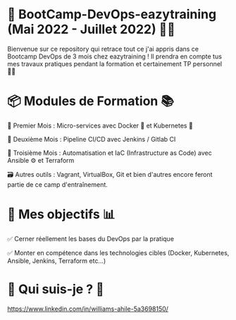 # 🎉 BootCamp-DevOps-eazytraining (Mai 2022 - Juillet 2022) ✌🏾

Bienvenue sur ce repository qui retrace tout ce j'ai appris dans ce Bootcamp DevOps de 3 mois chez eazytraining !
Il prendra en compte tus mes travaux pratiques pendant la formation et certainement TP personnel ✌🏾



# 📦 Modules de Formation 📚

📆 Premier Mois : Micro-services avec Docker  🐋 et Kubernetes 🛞 

📅 Deuxième Mois : Pipeline CI/CD avec Jenkins / Gitlab CI

📅 Troisième Mois : Automatisation et IaC (Infrastructure as Code) avec Ansible ⚙️ et Terraform

🗃 Autres outils : Vagrant, VirtualBox, Git et bien d'autres encore feront partie de ce camp d'entraînement.



# 🎯  Mes objectifs 📊

✅ Cerner réellement les bases du DevOps par la pratique

✅ Monter en compétence dans les technologies cibles (Docker, Kubernetes, Ansible, Jenkins, Terraform etc...)



# 🤔 Qui suis-je ? 🔎 
https://www.linkedin.com/in/williams-ahile-5a3698150/
